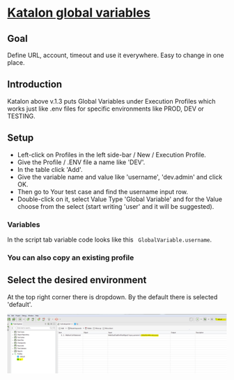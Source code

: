 # [Katalon global variables](https://docs.katalon.com/display/KD/Design+a+Test+Suite#DesignaTestSuite-VariableBinding)

## Goal

Define URL, account, timeout and use it everywhere. Easy to change in one place.

## Introduction

Katalon above v.1.3 puts Global Variables under Execution Profiles which works just like .env files for specific environments like PROD, DEV or TESTING.

## Setup

* Left-click on Profiles in the left side-bar / New / Execution Profile.
* Give the Profile / .ENV file a name like 'DEV'.
* In the table click 'Add'.
* Give the variable name and value like 'username', 'dev.admin' and click OK.
* Then go to Your test case and find the username input row.
* Double-click on it, select Value Type 'Global Variable' and for the Value choose from the select (start writing 'user' and it will be suggested).

### Variables

In the script tab variable code looks like this ` GlobalVariable.username`.

### You can also copy an existing profile

## Select the desired environment

At the top right corner there is dropdown. By the default there is selected 'default'.

![images/Global-vars.png](images/Global-vars.PNG)